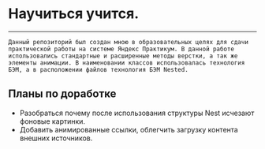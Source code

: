 # Научиться учится.
------
    Данный репозиторий был создан мною в образовательных целях для сдачи практической работы на системе Яндекс Практикум. В данной работе использовались стандартные и расширенные методы верстки, а так же элементы анимации. В наименовании классов использовалась технология БЭМ, а в расположении файлов технология БЭМ Nested.

## Планы по доработке
* Разобраться почему после использования структуры Nest исчезают фоновые картинки.
* Добавить анимированные ссылки, облегчить загрузку контента внешних источников.
